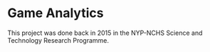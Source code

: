 # Game Analytics

This project was done back in 2015 in the NYP-NCHS Science and Technology Research Programme.  
